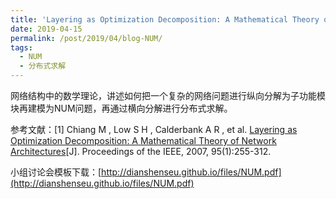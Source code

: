 ```yaml
---
title: 'Layering as Optimization Decomposition: A Mathematical Theory of Network Architectures'
date: 2019-04-15
permalink: /post/2019/04/blog-NUM/
tags:
  - NUM
  - 分布式求解
---
```


网络结构中的数学理论，讲述如何把一个复杂的网络问题进行纵向分解为子功能模块再建模为NUM问题，再通过横向分解进行分布式求解。

参考文献：[1] Chiang M , Low S H , Calderbank A R , et al. [Layering as Optimization Decomposition: A Mathematical Theory of Network Architectures](https://ieeexplore.ieee.org/stamp/stamp.jsp?tp=&arnumber=4118456)[J]. Proceedings of the IEEE, 2007, 95(1):255-312.

小组讨论会模板下载：[http://dianshenseu.github.io/files/NUM.pdf](http://dianshenseu.github.io/files/NUM.pdf)

